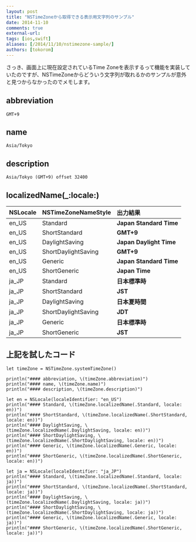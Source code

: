 ```yaml
---
layout: post
title: "NSTimeZoneから取得できる表示用文字列のサンプル"
date: 2014-11-10
comments: true
external-url: 
tags: [ios,swift]
aliases: [/2014/11/10/nstimezone-sample/]
authors: [tokorom]
---
```


さっき、画面上に現在設定されているTime Zoneを表示するって機能を実装していたのですが、NSTimeZoneからどういう文字列が取れるかのサンプルが意外と見つからなかったのでメモします。

## abbreviation

```
GMT+9
```

## name

```
Asia/Tokyo
```

## description

```
Asia/Tokyo (GMT+9) offset 32400
```

## localizedName(_:locale:)

| NSLocale | NSTimeZoneNameStyle  | 出力結果
|:-|:-|:-|
| en_US | Standard  | **Japan Standard Time**
| en_US | ShortStandard  | **GMT+9**
| en_US | DaylightSaving  | **Japan Daylight Time**
| en_US | ShortDaylightSaving  | **GMT+9**
| en_US | Generic  | **Japan Standard Time**
| en_US | ShortGeneric  | **Japan Time**
| ja_JP | Standard  | **日本標準時**
| ja_JP | ShortStandard  | **JST**
| ja_JP | DaylightSaving  | **日本夏時間**
| ja_JP | ShortDaylightSaving  | **JDT**
| ja_JP | Generic  | **日本標準時**
| ja_JP | ShortGeneric  | **JST**

## 上記を試したコード

```
let timeZone = NSTimeZone.systemTimeZone()

println("#### abbreviation, \(timeZone.abbreviation)")
println("#### name, \(timeZone.name)")
println("#### description, \(timeZone.description)")

let en = NSLocale(localeIdentifier: "en_US")
println("#### Standard, \(timeZone.localizedName(.Standard, locale: en))")
println("#### ShortStandard, \(timeZone.localizedName(.ShortStandard, locale: en))")
println("#### DaylightSaving, \(timeZone.localizedName(.DaylightSaving, locale: en))")
println("#### ShortDaylightSaving, \(timeZone.localizedName(.ShortDaylightSaving, locale: en))")
println("#### Generic, \(timeZone.localizedName(.Generic, locale: en))")
println("#### ShortGeneric, \(timeZone.localizedName(.ShortGeneric, locale: en))")

let ja = NSLocale(localeIdentifier: "ja_JP")
println("#### Standard, \(timeZone.localizedName(.Standard, locale: ja))")
println("#### ShortStandard, \(timeZone.localizedName(.ShortStandard, locale: ja))")
println("#### DaylightSaving, \(timeZone.localizedName(.DaylightSaving, locale: ja))")
println("#### ShortDaylightSaving, \(timeZone.localizedName(.ShortDaylightSaving, locale: ja))")
println("#### Generic, \(timeZone.localizedName(.Generic, locale: ja))")
println("#### ShortGeneric, \(timeZone.localizedName(.ShortGeneric, locale: ja))")
```
